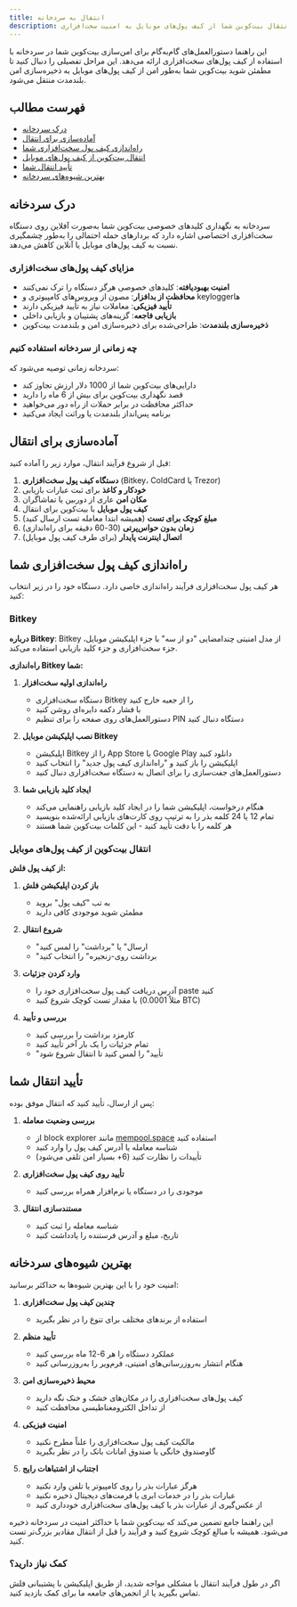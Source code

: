 ```yaml
---
title: انتقال به سردخانه
description: راهنمای کامل انتقال بیت‌کوین شما از کیف پول‌های موبایل به امنیت سخت‌افزاری
---
```


این راهنما دستورالعمل‌های گام‌به‌گام برای امن‌سازی بیت‌کوین شما در سردخانه با استفاده از کیف پول‌های سخت‌افزاری ارائه می‌دهد. این مراحل تفصیلی را دنبال کنید تا مطمئن شوید بیت‌کوین شما به‌طور امن از کیف پول‌های موبایل به ذخیره‌سازی امن بلندمدت منتقل می‌شود.

## فهرست مطالب

- [درک سردخانه](#understanding-cold-storage)
- [آماده‌سازی برای انتقال](#preparing-for-the-transfer)
- [راه‌اندازی کیف پول سخت‌افزاری شما](#setting-up-your-hardware-wallet)
- [انتقال بیت‌کوین از کیف پول‌های موبایل](#transferring-bitcoin-from-mobile-wallets)
- [تأیید انتقال شما](#verifying-your-transfer)
- [بهترین شیوه‌های سردخانه](#best-practices-for-cold-storage)

## درک سردخانه

سردخانه به نگهداری کلیدهای خصوصی بیت‌کوین شما به‌صورت آفلاین روی دستگاه سخت‌افزاری اختصاصی اشاره دارد که بردارهای حمله احتمالی را به‌طور چشمگیری نسبت به کیف پول‌های موبایل یا آنلاین کاهش می‌دهد.

### مزایای کیف پول‌های سخت‌افزاری

- **امنیت بهبودیافته**: کلیدهای خصوصی هرگز دستگاه را ترک نمی‌کنند
- **محافظت از بدافزار**: مصون از ویروس‌های کامپیوتری و keyloggerها
- **تأیید فیزیکی**: معاملات نیاز به تأیید فیزیکی دارند
- **بازیابی فاجعه**: گزینه‌های پشتیبان و بازیابی داخلی
- **ذخیره‌سازی بلندمدت**: طراحی‌شده برای ذخیره‌سازی امن و بلندمدت بیت‌کوین

### چه زمانی از سردخانه استفاده کنیم

سردخانه زمانی توصیه می‌شود که:

- دارایی‌های بیت‌کوین شما از 1000 دلار ارزش تجاوز کند
- قصد نگهداری بیت‌کوین برای بیش از 6 ماه را دارید
- حداکثر محافظت در برابر حملات از راه دور می‌خواهید
- برنامه پس‌انداز بلندمدت یا وراثت ایجاد می‌کنید

## آماده‌سازی برای انتقال

قبل از شروع فرآیند انتقال، موارد زیر را آماده کنید:

1. **دستگاه کیف پول سخت‌افزاری** (Bitkey، ColdCard یا Trezor)
2. **خودکار و کاغذ** برای ثبت عبارات بازیابی
3. **مکان امن** عاری از دوربین یا تماشاگران
4. **کیف پول موبایل** با بیت‌کوین برای انتقال
5. **مبلغ کوچک برای تست** (همیشه ابتدا معامله تست ارسال کنید)
6. **زمان بدون حواس‌پرتی** (30-60 دقیقه برای راه‌اندازی)
7. **اتصال اینترنت پایدار** (برای طرف کیف پول موبایل)

## راه‌اندازی کیف پول سخت‌افزاری شما

هر کیف پول سخت‌افزاری فرآیند راه‌اندازی خاصی دارد. دستگاه خود را در زیر انتخاب کنید:

### Bitkey

**درباره Bitkey**: Bitkey از مدل امنیتی چندامضایی "دو از سه" با جزء اپلیکیشن موبایل، جزء سخت‌افزاری و جزء کلید بازیابی استفاده می‌کند.

**راه‌اندازی Bitkey شما:**

1. **راه‌اندازی اولیه سخت‌افزار**
   - دستگاه سخت‌افزاری Bitkey را از جعبه خارج کنید
   - با فشار دکمه دایره‌ای روشن کنید
   - دستورالعمل‌های روی صفحه را برای تنظیم PIN دستگاه دنبال کنید

2. **نصب اپلیکیشن موبایل Bitkey**
   - اپلیکیشن Bitkey را از App Store یا Google Play دانلود کنید
   - اپلیکیشن را باز کنید و "راه‌اندازی کیف پول جدید" را انتخاب کنید
   - دستورالعمل‌های جفت‌سازی را برای اتصال به دستگاه سخت‌افزاری دنبال کنید

3. **ایجاد کلید بازیابی شما**
   - هنگام درخواست، اپلیکیشن شما را در ایجاد کلید بازیابی راهنمایی می‌کند
   - تمام 12 یا 24 کلمه بذر را به ترتیب روی کارت‌های بازیابی ارائه‌شده بنویسید
   - هر کلمه را با دقت تأیید کنید - این کلمات بیت‌کوین شما هستند

### انتقال بیت‌کوین از کیف پول‌های موبایل

**از کیف پول فلش:**

1. **باز کردن اپلیکیشن فلش**
   - به تب "کیف پول" بروید
   - مطمئن شوید موجودی کافی دارید

2. **شروع انتقال**
   - "ارسال" یا "برداشت" را لمس کنید
   - "برداشت روی-زنجیره" را انتخاب کنید

3. **وارد کردن جزئیات**
   - آدرس دریافت کیف پول سخت‌افزاری خود را paste کنید
   - با مقدار تست کوچک شروع کنید (مثلاً 0.0001 BTC)

4. **بررسی و تأیید**
   - کارمزد برداشت را بررسی کنید
   - تمام جزئیات را یک بار آخر تأیید کنید
   - "تأیید" را لمس کنید تا انتقال شروع شود

## تأیید انتقال شما

پس از ارسال، تأیید کنید که انتقال موفق بوده:

1. **بررسی وضعیت معامله**
   - از block explorer مانند [mempool.space](https://mempool.space) استفاده کنید
   - شناسه معامله یا آدرس کیف پول را وارد کنید
   - تأییدات را نظارت کنید (6+ بسیار امن تلقی می‌شود)

2. **تأیید روی کیف پول سخت‌افزاری**
   - موجودی را در دستگاه یا نرم‌افزار همراه بررسی کنید

3. **مستندسازی انتقال**
   - شناسه معامله را ثبت کنید
   - تاریخ، مبلغ و آدرس فرستنده را یادداشت کنید

## بهترین شیوه‌های سردخانه

امنیت خود را با این بهترین شیوه‌ها به حداکثر برسانید:

1. **چندین کیف پول سخت‌افزاری**
   - استفاده از برندهای مختلف برای تنوع را در نظر بگیرید

2. **تأیید منظم**
   - عملکرد دستگاه را هر 6-12 ماه بررسی کنید
   - هنگام انتشار به‌روزرسانی‌های امنیتی، فرم‌ویر را به‌روزرسانی کنید

3. **محیط ذخیره‌سازی امن**
   - کیف پول‌های سخت‌افزاری را در مکان‌های خشک و خنک نگه دارید
   - از تداخل الکترومغناطیسی محافظت کنید

4. **امنیت فیزیکی**
   - مالکیت کیف پول سخت‌افزاری را علناً مطرح نکنید
   - گاوصندوق خانگی یا صندوق امانات بانک را در نظر بگیرید

5. **اجتناب از اشتباهات رایج**
   - هرگز عبارات بذر را روی کامپیوتر یا تلفن وارد نکنید
   - عبارات بذر را در خدمات ابری یا فرمت‌های دیجیتال ذخیره نکنید
   - از عکس‌گیری از عبارات بذر یا کیف پول‌های سخت‌افزاری خودداری کنید

این راهنما جامع تضمین می‌کند که بیت‌کوین شما با حداکثر امنیت در سردخانه ذخیره می‌شود. همیشه با مبالغ کوچک شروع کنید و فرآیند را قبل از انتقال مقادیر بزرگ‌تر تست کنید.

<div class="bg-purple-100 dark:bg-purple-900 p-4 rounded-lg my-8">
  <h3 class="font-bold text-purple-800 dark:text-purple-200 mb-2">کمک نیاز دارید؟</h3>
  <p class="text-purple-700 dark:text-purple-300">
    اگر در طول فرآیند انتقال با مشکلی مواجه شدید، از طریق اپلیکیشن با پشتیبانی فلش تماس بگیرید یا از انجمن‌های جامعه ما برای کمک بازدید کنید.
  </p>
</div>